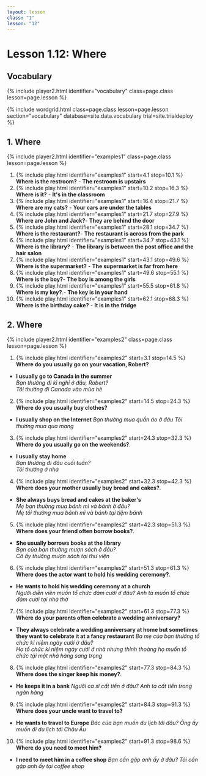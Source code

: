 ```yaml
---
layout: lesson
class: "1"
lesson: "12"
---
```



# Lesson 1.12: Where 

## Vocabulary 
{% include player2.html identifier="vocabulary" class=page.class lesson=page.lesson %}

{% include wordgrid.html 
		class=page.class 
		lesson=page.lesson 
		section="vocabulary"
		database=site.data.vocabulary 
		trial=site.trialdeploy %}






## 1. Where 
{% include player2.html identifier="examples1" class=page.class lesson=page.lesson %}


1.  {% include play.html identifier="examples1" start=4.1 stop=10.1 %} **Where is the restroom?** - **The restroom is upstairs** 
2.  {% include play.html identifier="examples1" start=10.2 stop=16.3 %} **Where is it?** - **It's in the classroom**
3.  {% include play.html identifier="examples1" start=16.4 stop=21.7 %} **Where are my cats?** - **Your cars are under the tables**
4.  {% include play.html identifier="examples1" start=21.7 stop=27.9 %} **Where are John and Jack?**- **They are behind the door**
5.  {% include play.html identifier="examples1" start=28.1 stop=34.7 %} **Where is the restaurant?**- **The restaurant is across from the park**
6.  {% include play.html identifier="examples1" start=34.7 stop=43.1 %} **Where is the library?** - **The library is between the post office and the hair salon**
7.  {% include play.html identifier="examples1" start=43.1 stop=49.6 %} **Where is the supermarket?** - **The supermarket is far from here**
8.  {% include play.html identifier="examples1" start=49.6 stop=55.1 %} **Where is the boy?**- **The boy is among the girls**
9.  {% include play.html identifier="examples1" start=55.5 stop=61.8 %} **Where is my key?**.- **The key is in your hand**
10.  {% include play.html identifier="examples1" start=62.1 stop=68.3 %} **Where is the birthday cake?** - **It is in the fridge**


## 2. Where 
{% include player2.html identifier="examples2" class=page.class lesson=page.lesson %}

1. {% include play.html identifier="examples2" start=3.1 stop=14.5 %} **Where do you usually go on your vacation, Robert?**
- **I usually go to Canada in the summer**    
*Bạn thường đi kì nghỉ ở đâu, Robert?*    
*Tôi thường đi Canada vào mùa hè*
2. {% include play.html identifier="examples2" start=14.5 stop=24.3 %} **Where do you usually buy clothes?**
- **I usually shop on the Internet**
*Bạn thường mua quần áo ở đâu*
*Tôi thường mua qua mạng*
3. {% include play.html identifier="examples2" start=24.3 stop=32.3 %} **Where do you usually go on the weekends?**.
- **I usually stay home**     
*Bạn thường đi đâu cuối tuần?*     
*Tôi thường ở nhà*

4. {% include play.html identifier="examples2" start=32.3 stop=42.3 %} **Where does your mother usually buy bread and cakes?**.
- **She always buys bread and cakes at the baker's**      
*Mẹ bạn thường mua bánh mì và bánh ở đâu?*     
*Mẹ tôi thường mua bánh mì và bánh tại tiệm bánh*    

5. {% include play.html identifier="examples2" start=42.3 stop=51.3 %} **Where does your friend often borrow books?**.
- **She usually borrows books at the library**     
*Bạn của bạn thường mượn sách ở đâu?*      
*Cô ấy thường mượn sách tại thư viện*      
6. {% include play.html identifier="examples2" start=51.3 stop=61.3 %} **Where does the actor want to hold his wedding ceremony?**.
- **He wants to hold his wedding ceremony at a church**      
*Người diễn viên muốn tổ chức đám cưới ở đâu?*
*Anh ta muốn tổ chức đám cưới tại nhà thờ* 
7. {% include play.html identifier="examples2" start=61.3 stop=77.3 %} **Where do your parents often celebrate a wedding anniversary?**
- **They always celebrate a wedding anniversary at home but sometimes they want to celebrate it at a fancy restaurant**
*Ba mẹ của bạn thường tổ chức kỉ niệm ngày cưới ở đâu?*    
*Họ tổ chức kỉ niệm ngày cưới ở nhà nhưng thỉnh thoảng họ muốn tổ chức tại một nhà hàng sang trọng*    
8. {% include play.html identifier="examples2" start=77.3 stop=84.3 %} **Where does the singer keep his money?**.
- **He keeps it in a bank**
*Người ca sĩ cất tiền ở đâu?*
*Anh ta cất tiền trong ngân hàng*
9. {% include play.html identifier="examples2" start=84.3 stop=91.3 %} **Where does your uncle want to travel to?**
- **He wants to travel to Europe**
*Bác của bạn muốn du lịch tới đâu?*
*Ông ấy muốn đi du lịch tới Châu Âu*
10. {% include play.html identifier="examples2" start=91.3 stop=98.6 %} **Where do you need to meet him?**
- **I need to meet him in a coffee shop**
*Bạn cần gặp anh ấy ở đâu?*
*Tôi cần gặp anh ấy tại coffee shop*

